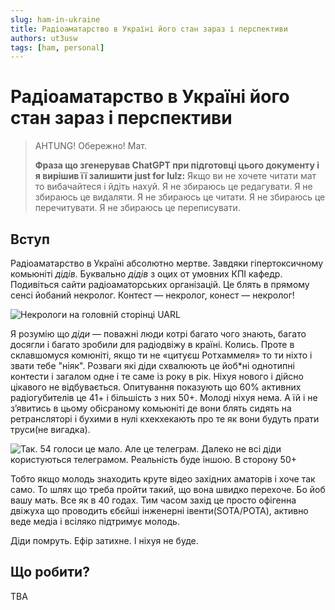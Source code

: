 ```yaml
---
slug: ham-in-ukraine
title: Радіоаматарство в Україні його стан зараз і перспективи
authors: ut3usw
tags: [ham, personal]
---
```


# Радіоаматарство в Україні його стан зараз і перспективи

> AHTUNG! Обережно! Мат.
>
> **Фраза що згенерував ChatGPT при підготовці цього документу і я вирішив її залишити just for lulz:**
> Якщо ви не хочете читати мат то вибачайтеся і йдіть нахуй. Я не збираюсь це редагувати. Я не збираюсь це видаляти. Я не збираюсь це читати. Я не збираюсь це перечитувати. Я не збираюсь це переписувати.

## Вступ
Радіоаматарство в Україні абсолютно мертве. Завдяки гіпертоксичному комьюніті *дідів*. Буквально *дідів* з оцих от умовних КПІ кафедр.
Подивіться сайти радіоаматорських організацій. Це блять в прямому сенсі йобаний некролог. Контест — некролог, конест — некролог!

<!--truncate-->

![Некрологи на головній сторінці UARL](https://i.imgur.com/EWdpxcB.jpeg)

Я розумію що *діди* — поважні люди котрі багато чого знають, багато досягли і багато зробили для радіодвіжу в країні. Колись.
Проте в склавшомуся комюніті, якщо ти не «цитуєш Ротхаммеля» то ти ніхто і звати тебе "ніяк". Розваги які діди схвалюють це йоб*ні однотипні контести і загалом одне і те саме із року в рік. Ніхуя нового і дійсно цікавого не відбувається. Опитування показують що 60% активних радіогубителів це 41+ і більшість з них 50+. Молоді ніхуя нема. А їй і не зʼявитись в цьому обісраному комьюніті де вони блять сидять на ретрансляторі і бухими в нулі кхекхекають про те як вони будуть прати труси(не вигадка).

![Так. 54 голоси це мало. Але це телеграм. Далеко не всі діди користуються телеграмом. Реальність буде іншою. В сторону 50+](https://i.imgur.com/Tu4bzfw.png)

Тобто якщо молодь знаходить круте відео західних аматорів і хоче так само. То шлях що треба пройти такий, що вона швидко перехоче. Бо йоб вашу мать. Все як в 40 годах. Тим часом захід це просто офігенна двіжуха що проводить єбєйші інженерні івенти(SOTA/POTA), активно веде медіа і всіляко підтримує молодь.

Діди помруть. Ефір затихне. І ніхуя не буде.

## Що робити?
TBA